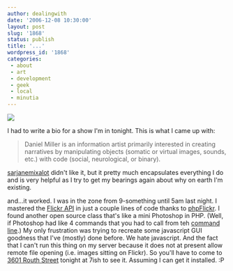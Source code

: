 ```yaml
---
author: dealingwith
date: '2006-12-08 10:30:00'
layout: post
slug: '1868'
status: publish
title: '...'
wordpress_id: '1868'
categories:
 - about
 - art
 - development
 - geek
 - local
 - minutia
---
```


![][1]

I had to write a bio for a show I'm in tonight. This is what I came up with:

> Daniel Miller is an information artist primarily interested in creating
narratives by manipulating objects (somatic or virtual images, sounds, etc.)
with code (social, neurological, or binary).

[sarjanemixalot][2] didn't like it, but it pretty much encapsulates everything
I do and is very helpful as I try to get my bearings again about why on earth
I'm existing.

and...it worked. I was in the zone from 9-something until 5am last night. I
mastered the [Flickr API][3] in just a couple lines of code thanks to
[phpFlickr][4]. I found another open source class that's like a mini Photoshop
in PHP. (Well, if Photoshop had like 4 commands that you had to call from teh
[command line][5].) My only frustration was trying to recreate some javascript
GUI goodness that I've (mostly) done before. We hate javascript. And the fact
that I can't run this thing on my server because it does not at present allow
remote file opening (i.e. images sitting on Flickr). So you'll have to come to
[3601 Routh Street][6] tonight at 7ish to see it. Assuming I can get it
installed. :P

   [1]: http://daniel.iaspiretonothing.com/blog/files/2006/12/child_2_1.gif

   [2]: http://sarjanemixalot.livejournal.com/

   [3]: http://www.flickr.com/services/api/

   [4]: http://www.phpflickr.com/

   [5]: http://www.google.com/search?q=define%3Acommand+line

   [6]:
http://maps.google.com/maps?hl=en&q=3601%20Routh%20Street,%20Dallas,%20TX

